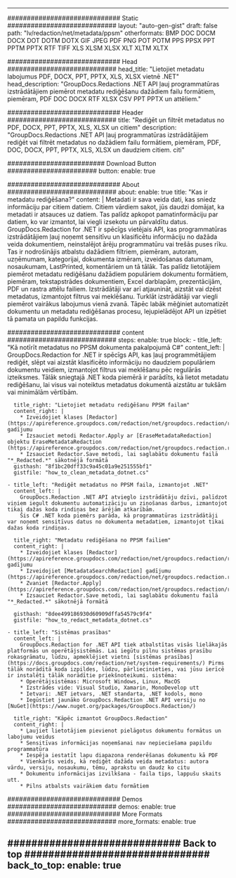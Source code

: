 
---
############################# Static ############################
layout: "auto-gen-gist" 
draft: false
path: "lv/redaction/net/metadata/ppsm"
otherformats: BMP DOC DOCM DOCX DOT DOTM DOTX GIF JPEG PDF PNG POT POTM PPS PPSX PPT PPTM PPTX RTF TIFF XLS XLSM XLSX XLT XLTM XLTX  

############################# Head ############################
head_title: "Lietojiet metadatu labojumus PDF, DOCX, PPT, PPTX, XLS, XLSX vietnē .NET"
head_description: "GroupDocs.Redactions .NET API ļauj programmatūras izstrādātājiem piemērot metadatu rediģēšanu dažādiem failu formātiem, piemēram, PDF DOC DOCX RTF XLSX CSV PPT PPTX un attēliem."

############################# Header ############################
title: "Rediģēt un filtrēt metadatus no PDF, DOCX, PPT, PPTX, XLS, XLSX un citiem"
description: "GroupDocs.Redactions .NET API ļauj programmatūras izstrādātājiem rediģēt vai filtrēt metadatus no dažādiem failu formātiem, piemēram, PDF, DOC, DOCX, PPT, PPTX, XLS, XLSX un daudziem citiem. citi"

######################### Download Button #######################
button:
    enable: true

############################# About ############################
about:
    enable: true
    title: "Kas ir metadatu rediģēšana?"
    content: |
        Metadati ir sava veida dati, kas sniedz informāciju par citiem datiem. Citiem vārdiem sakot, jūs daudzi domājat, ka metadati ir atsauces uz datiem. Tas palīdz apkopot pamatinformāciju par datiem, ko var izmantot, lai viegli izsekotu un pārvaldītu datus. GroupDocs.Redaction for .NET ir spēcīgs vietējais API, kas programmatūras izstrādātājiem ļauj noņemt sensitīvu un klasificētu informāciju no dažāda veida dokumentiem, neinstalējot ārēju programmatūru vai trešās puses rīku. Tas ir nodrošinājis atbalstu dažādiem filtriem, piemēram, autoram, uzņēmumam, kategorijai, dokumenta izmēram, izveidošanas datumam, nosaukumam, LastPrinted, komentāriem un tā tālāk. Tas palīdz lietotājiem piemērot metadatu rediģēšanu dažādiem populāriem dokumentu formātiem, piemēram, tekstapstrādes dokumentiem, Excel darblapām, prezentācijām, PDF un rastra attēlu failiem. Izstrādātāji var arī atjaunināt, aizstāt vai dzēst metadatus, izmantojot filtrus vai meklēšanu. Turklāt izstrādātāji var viegli piemērot vairākus labojumus vienā zvanā. Tāpēc labāk mēģiniet automatizēt dokumentu un metadatu rediģēšanas procesu, lejupielādējot API un izpētiet tā pamata un papildu funkcijas.

############################# content ############################
steps:
    enable: true
    block:
    - title_left: "Kā notīrīt metadatus no PPSM dokumenta pakalpojumā C#"
      content_left: |
        GroupDocs.Redaction for .NET ir spēcīgs API, kas ļauj programmētājiem rediģēt, slēpt vai aizstāt klasificēto informāciju no daudziem populāriem dokumentu veidiem, izmantojot filtrus vai meklēšanu pēc regulārās izteiksmes.
        Tālāk sniegtajā .NET koda piemērā ir parādīts, kā lietot metadatu rediģēšanu, lai visus vai noteiktus metadatus dokumentā aizstātu ar tukšām vai minimālām vērtībām.

      title_right: "Lietojiet metadatu rediģēšanu PPSM failam"
      content_right: |
        * Izveidojiet klases [Redactor](https://apireference.groupdocs.com/redaction/net/groupdocs.redaction/redactor) gadījumu
        * Izsauciet metodi Redactor.Apply ar [EraseMetadataRedaction] objektu EraseMetadataRedaction (https://apireference.groupdocs.com/redaction/net/groupdocs.redaction.redactions/erasemetadataredaction)
        * Izsauciet Redactor.Save metodi, lai saglabātu dokumentu failā "*_Redacted.*" sākotnējā formātā        
      gisthash: "8f1bc20dff33c9a45c01a9e251555bf1"
      gistfile: "how_to_clean_metadata_dotnet.cs"

    - title_left: "Rediģēt metadatus no PPSM faila, izmantojot .NET"
      content_left: |
        GroupDocs.Redaction .NET API atvieglo izstrādātāju dzīvi, palīdzot viņiem iegult dokumentu automatizāciju un ziņošanas darbus, izmantojot tikai dažas koda rindiņas bez ārējām atkarībām.
        Šis C# .NET koda piemērs parāda, kā programmatūras izstrādātāji var noņemt sensitīvus datus no dokumenta metadatiem, izmantojot tikai dažas koda rindiņas.
        
      title_right: "Metadatu rediģēšana no PPSM failiem"
      content_right: |
        * Izveidojiet klases [Redactor](https://apireference.groupdocs.com/redaction/net/groupdocs.redaction/redactor) gadījumu
        * Izveidojiet [MetadataSearchRedaction] gadījumu (https://apireference.groupdocs.com/redaction/net/groupdocs.redaction.redactions/metadatasearchredaction)
        * Zvaniet [Redactor.Apply](https://apireference.groupdocs.com/redaction/net/groupdocs.redaction/redactor/methods/apply/index) 
        * Izsauciet Redactor.Save metodi, lai saglabātu dokumentu failā "*_Redacted.*" sākotnējā formātā
        
      gisthash: "8dee499186930d60909dffa54579c9f4"
      gistfile: "how_to_redact_metadata_dotnet.cs"

    - title_left: "Sistēmas prasības"
      content_left: |
        GroupDocs.Redaction for .NET API tiek atbalstītas visās lielākajās platformās un operētājsistēmās. Lai iegūtu pilnu sistēmas prasību rokasgrāmatu, lūdzu, apmeklējiet vietni [sistēmas prasības](https://docs.groupdocs.com/redaction/net/system-requirements/) Pirms tālāk norādītā koda izpildes, lūdzu, pārliecinieties, vai jūsu ierīcē ir instalēti tālāk norādītie priekšnoteikumi. sistēma:
        * Operētājsistēmas: Microsoft Windows, Linux, MacOS
        * Izstrādes vide: Visual Studio, Xamarin, MonoDevelop utt
        * Ietvari: .NET ietvars, .NET standarta, .NET kodols, mono
        * Iegūstiet jaunāko GroupDocs.Redaction .NET API versiju no [NuGet](https://www.nuget.org/packages/GroupDocs.Redaction/)
        
      title_right: "Kāpēc izmantot GroupDocs.Redaction"
      content_right: |
        * Ļaujiet lietotājiem pievienot pielāgotus dokumentu formātus un labojumu veidus
        * Sensitīvas informācijas noņemšanai nav nepieciešama papildu programmatūra
        * Iespēja iestatīt lapu diapazona renderēšanas dokumentu kā PDF
        * Vienkāršs veids, kā rediģēt dažāda veida metadatus: autora vārdu, versiju, nosaukumu, tēmu, aprakstu un daudz ko citu
        * Dokumentu informācijas izvilkšana - faila tips, lappušu skaits utt.
        * Pilns atbalsts vairākiem datu formātiem

############################# Demos ############################
demos:
    enable: true
############################# More Formats ############################
more_formats:
    enable: true

############################# Back to top ###############################
back_to_top:
    enable: true
---